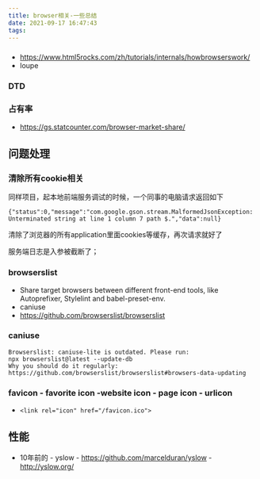 ```yaml
---
title: browser相关-一些总结
date: 2021-09-17 16:47:43
tags:
---
```


###
- https://www.html5rocks.com/zh/tutorials/internals/howbrowserswork/
- loupe
### DTD

### 占有率
- https://gs.statcounter.com/browser-market-share/ 


## 问题处理
### 清除所有cookie相关
同样项目，起本地前端服务调试的时候，一个同事的电脑请求返回如下
```
{"status":0,"message":"com.google.gson.stream.MalformedJsonException: Unterminated string at line 1 column 7 path $.","data":null}

```
清除了浏览器的所有application里面cookies等缓存，再次请求就好了

服务端日志是入参被截断了；

### browserslist
- Share target browsers between different front-end tools, like Autoprefixer, Stylelint and babel-preset-env.
- caniuse
- https://github.com/browserslist/browserslist

### caniuse
```
Browserslist: caniuse-lite is outdated. Please run:
npx browserslist@latest --update-db
Why you should do it regularly: https://github.com/browserslist/browserslist#browsers-data-updating
```

### favicon - favorite icon -website icon - page icon - urlicon
- `<link rel="icon" href="/favicon.ico">`
## 性能
- 10年前的 - yslow - https://github.com/marcelduran/yslow - http://yslow.org/